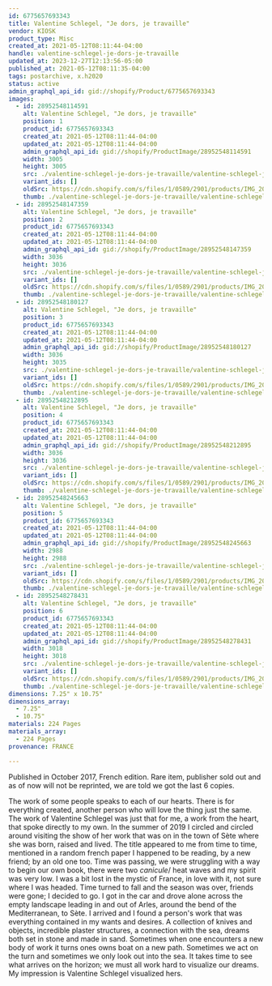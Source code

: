 ```yaml
---
id: 6775657693343
title: Valentine Schlegel, "Je dors, je travaille"
vendor: KIOSK
product_type: Misc
created_at: 2021-05-12T08:11:44-04:00
handle: valentine-schlegel-je-dors-je-travaille
updated_at: 2023-12-27T12:13:56-05:00
published_at: 2021-05-12T08:11:35-04:00
tags: postarchive, x.h2020
status: active
admin_graphql_api_id: gid://shopify/Product/6775657693343
images:
  - id: 28952548114591
    alt: Valentine Schlegel, "Je dors, je travaille"
    position: 1
    product_id: 6775657693343
    created_at: 2021-05-12T08:11:44-04:00
    updated_at: 2021-05-12T08:11:44-04:00
    admin_graphql_api_id: gid://shopify/ProductImage/28952548114591
    width: 3005
    height: 3005
    src: ./valentine-schlegel-je-dors-je-travaille/valentine-schlegel-je-dors-je-travaille__0.jpg
    variant_ids: []
    oldSrc: https://cdn.shopify.com/s/files/1/0589/2901/products/IMG_20201118_144156.jpg?v=1620821504
    thumb: ./valentine-schlegel-je-dors-je-travaille/valentine-schlegel-je-dors-je-travaille__0-thumb.jpg
  - id: 28952548147359
    alt: Valentine Schlegel, "Je dors, je travaille"
    position: 2
    product_id: 6775657693343
    created_at: 2021-05-12T08:11:44-04:00
    updated_at: 2021-05-12T08:11:44-04:00
    admin_graphql_api_id: gid://shopify/ProductImage/28952548147359
    width: 3036
    height: 3036
    src: ./valentine-schlegel-je-dors-je-travaille/valentine-schlegel-je-dors-je-travaille__1.jpg
    variant_ids: []
    oldSrc: https://cdn.shopify.com/s/files/1/0589/2901/products/IMG_20201118_144208.jpg?v=1620821504
    thumb: ./valentine-schlegel-je-dors-je-travaille/valentine-schlegel-je-dors-je-travaille__1-thumb.jpg
  - id: 28952548180127
    alt: Valentine Schlegel, "Je dors, je travaille"
    position: 3
    product_id: 6775657693343
    created_at: 2021-05-12T08:11:44-04:00
    updated_at: 2021-05-12T08:11:44-04:00
    admin_graphql_api_id: gid://shopify/ProductImage/28952548180127
    width: 3036
    height: 3035
    src: ./valentine-schlegel-je-dors-je-travaille/valentine-schlegel-je-dors-je-travaille__2.jpg
    variant_ids: []
    oldSrc: https://cdn.shopify.com/s/files/1/0589/2901/products/IMG_20201118_144213.jpg?v=1620821504
    thumb: ./valentine-schlegel-je-dors-je-travaille/valentine-schlegel-je-dors-je-travaille__2-thumb.jpg
  - id: 28952548212895
    alt: Valentine Schlegel, "Je dors, je travaille"
    position: 4
    product_id: 6775657693343
    created_at: 2021-05-12T08:11:44-04:00
    updated_at: 2021-05-12T08:11:44-04:00
    admin_graphql_api_id: gid://shopify/ProductImage/28952548212895
    width: 3036
    height: 3036
    src: ./valentine-schlegel-je-dors-je-travaille/valentine-schlegel-je-dors-je-travaille__3.jpg
    variant_ids: []
    oldSrc: https://cdn.shopify.com/s/files/1/0589/2901/products/IMG_20201118_144219.jpg?v=1620821504
    thumb: ./valentine-schlegel-je-dors-je-travaille/valentine-schlegel-je-dors-je-travaille__3-thumb.jpg
  - id: 28952548245663
    alt: Valentine Schlegel, "Je dors, je travaille"
    position: 5
    product_id: 6775657693343
    created_at: 2021-05-12T08:11:44-04:00
    updated_at: 2021-05-12T08:11:44-04:00
    admin_graphql_api_id: gid://shopify/ProductImage/28952548245663
    width: 2988
    height: 2988
    src: ./valentine-schlegel-je-dors-je-travaille/valentine-schlegel-je-dors-je-travaille__4.jpg
    variant_ids: []
    oldSrc: https://cdn.shopify.com/s/files/1/0589/2901/products/IMG_20201118_144228.jpg?v=1620821504
    thumb: ./valentine-schlegel-je-dors-je-travaille/valentine-schlegel-je-dors-je-travaille__4-thumb.jpg
  - id: 28952548278431
    alt: Valentine Schlegel, "Je dors, je travaille"
    position: 6
    product_id: 6775657693343
    created_at: 2021-05-12T08:11:44-04:00
    updated_at: 2021-05-12T08:11:44-04:00
    admin_graphql_api_id: gid://shopify/ProductImage/28952548278431
    width: 3018
    height: 3018
    src: ./valentine-schlegel-je-dors-je-travaille/valentine-schlegel-je-dors-je-travaille__5.jpg
    variant_ids: []
    oldSrc: https://cdn.shopify.com/s/files/1/0589/2901/products/IMG_20201118_144244.jpg?v=1620821504
    thumb: ./valentine-schlegel-je-dors-je-travaille/valentine-schlegel-je-dors-je-travaille__5-thumb.jpg
dimensions: 7.25" x 10.75"
dimensions_array:
  - 7.25"
  - 10.75"
materials: 224 Pages
materials_array:
  - 224 Pages
provenance: FRANCE

---
```


Published in October 2017, French edition. Rare item, publisher sold out and as of now will not be reprinted, we are told we got the last 6 copies.

The work of some people speaks to each of our hearts. There is for everything created, another person who will love the thing just the same. The work of Valentine Schlegel was just that for me, a work from the heart, that spoke directly to my own. In the summer of 2019 I circled and circled around visiting the show of her work that was on in the town of Sète where she was born, raised and lived. The title appeared to me from time to time, mentioned in a random french paper I happened to be reading, by a new friend; by an old one too. Time was passing, we were struggling with a way to begin our own book, there were two _canicule_/ heat waves and my spirit was very low. I was a bit lost in the mystic of France, in love with it, not sure where I was headed. Time turned to fall and the season was over, friends were gone; I decided to go. I got in the car and drove alone across the empty landscape leading in and out of Arles, around the bend of the Mediterranean, to Sète. I arrived and I found a person's work that was everything contained in my wants and desires. A collection of knives and objects, incredible plaster structures, a connection with the sea, dreams both set in stone and made in sand. Sometimes when one encounters a new body of work it turns ones owns boat on a new path. Sometimes we act on the turn and sometimes we only look out into the sea. It takes time to see what arrives on the horizon; we must all work hard to visualize our dreams. My impression is Valentine Schlegel visualized hers.